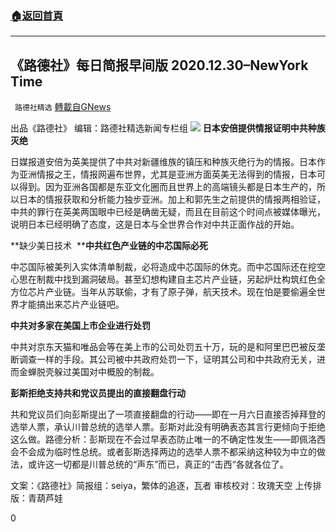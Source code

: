 ###  [:house:返回首頁](https://github.com/ourhimalayas/txt)
---

## 《路德社》每日简报早间版 2020.12.30&#8211;NewYork Time
` 路德社精选` [轉載自GNews](https://gnews.org/zh-hans/702399/)

出品《路德社》 编辑：路德社精选新闻专栏组
![]()![](https://gnews.org/wp-content/uploads/2020/12/1230-AM-ZH.jpg)
**日本安倍提供情报证明中共种族灭绝**

日媒报道安倍为英美提供了中共对新疆维族的镇压和种族灭绝行为的情报。日本作为亚洲情报之王，情报网遍布世界，尤其是亚洲方面英美无法得到的情报，日本可以得到。因为亚洲各国都是东亚文化圈而且世界上的高端镜头都是日本生产的，所以日本的情报获取和分析能力独步亚洲。加上和郭先生之前提供的情报两相验证，中共的罪行在英美两国眼中已经是确凿无疑，而且在目前这个时间点被媒体曝光，说明日本已经明确了态度，这是日本与全世界合作对中共正面作战的开始。

**缺少美日技术  ****中共红色产业链的中芯国际必死**

中芯国际被美列入实体清单制裁，必将造成中芯国际的休克。而中芯国际还在挖空心思在制裁中找到漏洞破局。甚至幻想构建自主芯片产业链，另起炉灶构筑红色全方位芯片产业链。当年从苏联偷，才有了原子弹，航天技术。现在怕是要偷遍全世界才能搞出来芯片产业链吧。

**中共对多家在美国上市企业进行处罚**

中共对京东天猫和唯品会等在美上市的公司处罚五十万，玩的是和阿里巴巴被反垄断调查一样的手段。其公司被中共政府处罚一下，证明其公司和中共政府无关，进而金蝉脱壳躲过美国对中概股的制裁。

**彭斯拒绝支持共和党议员提出的直接翻盘行动**

共和党议员们向彭斯提出了一项直接翻盘的行动——即在一月六日直接否掉拜登的选举人票，承认川普总统的选举人票。彭斯对此没有明确表态其言行更倾向于拒绝这么做。路德分析：彭斯现在不会过早表态防止唯一的不确定性发生——即佩洛西会不会成为临时性总统。或者彭斯选择两边的选举人票不都采纳这种较为中立的做法，或许这一切都是川普总统的“声东”而已，真正的“击西“各就各位了。

文案：《路德社》简报组：seiya，繁体的追逐，瓦者
审核校对：玫瑰天空
上传排版：青葫芦娃

0
